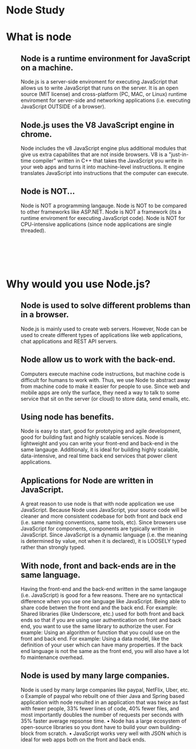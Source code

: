 # Node Study






# What is node

<dl>
<dd>

## Node is a runtime environment for JavaScript on a machine.
Node.js is a server-side enviroment for executing JavaScript that allows us to write JavaScript that runs on the server. It is an open source (MIT license) and cross-platform (PC, MAC, or Linux) runtime enviroment for server-side and networking applications (i.e. executing JavaScript OUTSIDE of a browser).

## Node.js uses the V8 JavaScript engine in chrome.
Node includes the v8 JavaScript engine plus additional modules that give us extra capabilites that are not inside browsers. V8 is a "just-in-time compiler" written in C++ that takes the JavaScript you write in your web apps and turns it into machine-level instructions. It engine translates JavaScript into instructions that the computer can execute.
     
## Node is NOT...
Node is NOT a programming langauge. Node is NOT to be compared to other frameworks like ASP.NET. Node is NOT a framework (its a runtime enviroment for executing JavaScript code). Node is NOT for CPU-intensive applications (since node applications are single threaded).

</dd>
</dl>

<br>
<br>
<br>
<br>

# Why would you use Node.js?

<dl>
<dd>

## Node is used to solve different problems than in a browser.
Node.js is mainly used to create web servers. However, Node can be used to create different types of applications like web applications, chat applications and REST API servers.  

## Node allow us to work with the back-end.
Computers execute machine code instructions, but machine code is difficult for humans to work with. Thus, we use Node to abstract away from machine code to make it easier for people to use. Since web and mobile apps are only the surface, they need a way to talk to some service that sit on the server (or cloud) to store data, send emails, etc.

## Using node has benefits.   
Node is easy to start, good for prototyping and agile development, good for building fast and highly scalable services. Node is lightweight and you can write your front-end and back-end in the same langauge. Additionaly, it is ideal for building highly scalable, data-intensive, and real time back end services that power client applications.


## Applications for Node are written in JavaScript. 
A great reason to use node is that with node application we use JavaScript. Because Node uses JavaScript, your source code will be cleaner and more consistent codebase for both front and back end (i.e. same naming conventions, same tools, etc). Since browsers use JavaScript for components, components are typically written in JavaScript. Since JavaScript is a dynamic language (i.e. the meaning is determined by value, not when it is declared), it is LOOSELY typed rather than strongly typed.

## With node, front and back-ends are in the same language.   
Having the front-end and the back-end written in the same langauge (i.e. JavaScript) is good for a few reasons. There are no syntactical difference when you use one language like JavaScript. Being able to share code betwen the front end and the back end. For example: Shared libraries (like Underscore, etc.) used for both front and back ends so that if you are using user authentication on front and back end, you want to use the same library to authorize the user. For example: Using an algorithm or function that you could use on the front and back end. For example: Using a data model, like the definition of your user which can have many properties. If the back end language is not the same as the front end, you will also have a lot fo maintenance overhead.

## Node is used by many large companies.
Node is used by many large companies like paypal, NetFlix, Uber, etc.
            o   Example of paypal who rebuilt one of thier Java and Spring based application with node resulted in 
                an application that was twice as fast with fewer people, 33% fewer lines of code, 40% fewer files,
                and most importantly doubles the number of requests per seconds with 35% faster average repsonse time. 
    •   Node has a large ecosystem of open-source libraries so you dont have to build your own building-block from scratch.
    •   JavaScript works very well with JSON which is ideal for web apps both on the front and back ends.